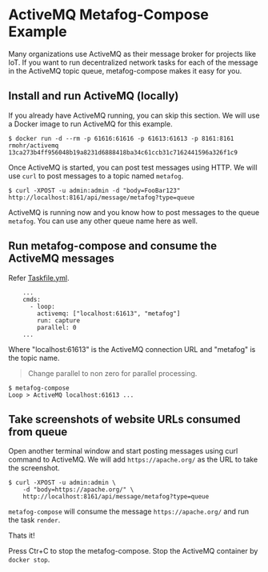 # ActiveMQ Metafog-Compose Example

Many organizations use ActiveMQ as their message broker for projects like IoT. If you want to run decentralized network tasks for each of the message in the ActiveMQ topic queue, metafog-compose makes it easy for you.

## Install and run ActiveMQ (locally)

If you already have ActiveMQ running, you can skip this section. We will use a Docker image to run ActiveMQ for this example.

```
$ docker run -d --rm -p 61616:61616 -p 61613:61613 -p 8161:8161 rmohr/activemq
13ca273b4ff956048b19a8231d6888418ba34c61ccb31c7162441596a326f1c9
```

Once ActiveMQ is started, you can post test messages using HTTP. We will use ```curl``` to post messages to a topic named ```metafog```.

```
$ curl -XPOST -u admin:admin -d "body=FooBar123" http://localhost:8161/api/message/metafog?type=queue
```

ActiveMQ is running now and you know how to post messages to the queue ```metafog```. You can use any other queue name here as well.

## Run metafog-compose and consume the ActiveMQ messages

Refer [Taskfile.yml](Taskfile.yml).

```
    ...
    cmds: 
      - loop:
        activemq: ["localhost:61613", "metafog"]
        run: capture
        parallel: 0
    ...
```

Where "localhost:61613" is the ActiveMQ connection URL and "metafog" is the topic name.

> Change parallel to non zero for parallel processing.

```shell
$ metafog-compose 
Loop > ActiveMQ localhost:61613 ...
```

## Take screenshots of website URLs consumed from queue

Open another terminal window and start posting messages using curl command to ActiveMQ. We will add ```https://apache.org/``` as the URL to take the screenshot.

```
$ curl -XPOST -u admin:admin \
    -d "body=https://apache.org/" \
    http://localhost:8161/api/message/metafog?type=queue
```

```metafog-compose``` will consume the message ```https://apache.org/``` and run the task ```render```.

Thats it!

Press Ctr+C to stop the metafog-compose. Stop the ActiveMQ container by ```docker stop```.
